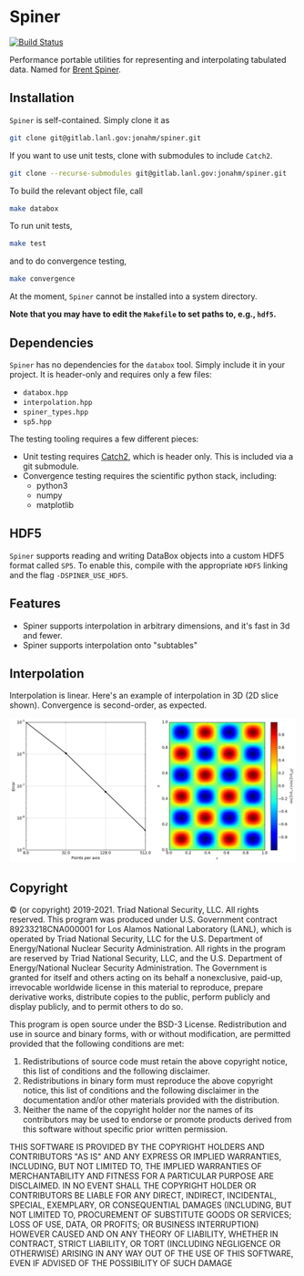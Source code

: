 Spiner
===

[![Build Status](https://www.travis-ci.com/lanl/spiner.svg?token=1Son5aqoY35CxrTszRiD&branch=main)](https://www.travis-ci.com/lanl/spiner)

Performance portable utilities for representing and interpolating
tabulated data. Named for [Brent
Spiner](https://en.wikipedia.org/wiki/Brent_Spiner).

## Installation

`Spiner` is self-contained. Simply clone it as
```bash
git clone git@gitlab.lanl.gov:jonahm/spiner.git
```
If you want to use unit tests, clone with submodules to include `Catch2`.
```bash
git clone --recurse-submodules git@gitlab.lanl.gov:jonahm/spiner.git
```
To build the relevant object file, call 
```bash
make databox
```
To run unit tests,
```bash
make test
```
and to do convergence testing,
```bash
make convergence
```
At the moment, `Spiner` cannot be installed into a system directory.

**Note that you may have to edit the `Makefile` to set paths to, e.g., `hdf5`.**

## Dependencies

`Spiner` has no dependencies for the `databox` tool. Simply include it in your project. It is header-only and requires only a few files:

- `databox.hpp`
- `interpolation.hpp`
- `spiner_types.hpp`
- `sp5.hpp`

The testing tooling requires a few different pieces:

- Unit testing requires [Catch2](https://github.com/catchorg/Catch2),
  which is header only. This is included via a git submodule.
- Convergence testing requires the scientific python stack, including:
  - python3
  - numpy
  - matplotlib

## HDF5

`Spiner` supports reading and writing DataBox objects into a custom HDF5 format called `SP5`. 
To enable this, compile with the appropriate `HDF5` linking and the flag `-DSPINER_USE_HDF5`.

## Features

- Spiner supports interpolation in arbitrary dimensions, and it's fast in 3d and fewer.
- Spiner supports interpolation onto "subtables"

## Interpolation

Interpolation is linear. Here's an example of interpolation in 3D (2D
slice shown). Convergence is second-order, as expected.

![convergence plot](figs/convergence.png)

## Copyright

© (or copyright) 2019-2021. Triad National Security, LLC. All rights
reserved.  This program was produced under U.S. Government contract
89233218CNA000001 for Los Alamos National Laboratory (LANL), which is
operated by Triad National Security, LLC for the U.S.  Department of
Energy/National Nuclear Security Administration. All rights in the
program are reserved by Triad National Security, LLC, and the
U.S. Department of Energy/National Nuclear Security
Administration. The Government is granted for itself and others acting
on its behalf a nonexclusive, paid-up, irrevocable worldwide license
in this material to reproduce, prepare derivative works, distribute
copies to the public, perform publicly and display publicly, and to
permit others to do so.

This program is open source under the BSD-3 License.  Redistribution
and use in source and binary forms, with or without modification, are
permitted provided that the following conditions are met:
1. Redistributions of source code must retain the above copyright
notice, this list of conditions and the following disclaimer.
2. Redistributions in binary form must reproduce the above copyright
notice, this list of conditions and the following disclaimer in the
documentation and/or other materials provided with the distribution.
3. Neither the name of the copyright holder nor the names of its
contributors may be used to endorse or promote products derived from
this software without specific prior written permission.

THIS SOFTWARE IS PROVIDED BY THE COPYRIGHT HOLDERS AND CONTRIBUTORS
"AS IS" AND ANY EXPRESS OR IMPLIED WARRANTIES, INCLUDING, BUT NOT
LIMITED TO, THE IMPLIED WARRANTIES OF MERCHANTABILITY AND FITNESS FOR
A PARTICULAR PURPOSE ARE DISCLAIMED. IN NO EVENT SHALL THE COPYRIGHT
HOLDER OR CONTRIBUTORS BE LIABLE FOR ANY DIRECT, INDIRECT, INCIDENTAL,
SPECIAL, EXEMPLARY, OR CONSEQUENTIAL DAMAGES (INCLUDING, BUT NOT
LIMITED TO, PROCUREMENT OF SUBSTITUTE GOODS OR SERVICES; LOSS OF USE,
DATA, OR PROFITS; OR BUSINESS INTERRUPTION) HOWEVER CAUSED AND ON ANY
THEORY OF LIABILITY, WHETHER IN CONTRACT, STRICT LIABILITY, OR TORT
(INCLUDING NEGLIGENCE OR OTHERWISE) ARISING IN ANY WAY OUT OF THE USE
OF THIS SOFTWARE, EVEN IF ADVISED OF THE POSSIBILITY OF SUCH DAMAGE
